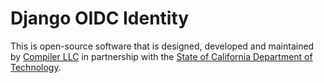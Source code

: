 # Django OIDC Identity

This is open-source software that is designed, developed and maintained by
[Compiler LLC](https://compiler.la) in partnership with the
[State of California Department of Technology](https://cdt.ca.gov).
